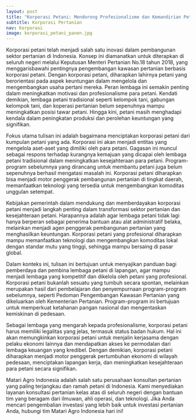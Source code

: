 ```yaml
---
layout: post
title: "Korporasi Petani: Mendorong Profesionalisme dan Kemandirian Petani Indonesia"
subtitle: Korporasi Pertanian
nav: Korporasi
image: korporasi_petani_panen.jpg
---
```


Korporasi petani telah menjadi salah satu inovasi dalam pembangunan sektor pertanian di Indonesia. Konsep ini diamanatkan untuk diterapkan di seluruh negeri melalui Keputusan Menteri Pertanian No.18 tahun 2018, yang menggarisbawahi pentingnya pengembangan kawasan pertanian berbasis korporasi petani. Dengan korporasi petani, diharapkan lahirnya petani yang berorientasi pada aspek keuntungan dalam mengelola dan mengembangkan usaha pertani mereka. Peran lembaga ini semakin penting dalam meningkatkan motivasi dan profesionalisme para petani. Kendati demikian, lembaga petani tradisional seperti kelompok tani, gabungan kelompok tani, dan koperasi pertanian belum sepenuhnya mampu meningkatkan posisi tawar petani. Hingga kini, petani masih menghadapi kendala dalam peningkatan produksi dan perolehan keuntungan yang signifikan.

Fokus utama tulisan ini adalah bagaimana menciptakan korporasi petani dari kumpulan petani yang ada. Korporasi ini akan menjadi entitas yang mengelola aset-aset yang dimiliki oleh para petani. Gagasan ini muncul sebagai respons terhadap kurangnya kemajuan yang dicapai oleh lembaga petani tradisional dalam meningkatkan kesejahteraan para petani. Program-program sebelumnya yang dirancang untuk membantu petani juga belum sepenuhnya berhasil mengatasi masalah ini. Korporasi petani diharapkan bisa menjadi motor penggerak pembangunan pertanian di tingkat daerah, memanfaatkan teknologi yang tersedia untuk mengembangkan komoditas unggulan setempat.

Kebijakan pemerintah dalam mendukung dan memberdayakan korporasi petani menjadi langkah penting dalam transformasi sektor pertanian dan kesejahteraan petani. Harapannya adalah agar lembaga petani tidak lagi hanya berperan sebagai penerima bantuan atau alat administratif belaka, melainkan menjadi agen penggerak pembangunan pertanian yang menghasilkan keuntungan. Korporasi petani yang profesional diharapkan mampu memanfaatkan teknologi dan mengembangkan komoditas lokal dengan standar mutu yang tinggi, sehingga mampu bersaing di pasar global.

Dalam konteks ini, tulisan ini bertujuan untuk menyajikan panduan bagi pemberdaya dan pembina lembaga petani di lapangan, agar mampu menjadi lembaga yang kompetitif dan dikelola oleh petani yang profesional. Korporasi petani bukanlah sesuatu yang tumbuh secara spontan, melainkan merupakan hasil dari pembelajaran dan penyempurnaan program-program sebelumnya, seperti Pedoman Pengembangan Kawasan Pertanian yang dikeluarkan oleh Kementerian Pertanian. Program-program ini bertujuan untuk memperkuat ketahanan pangan nasional dan mengentaskan kemiskinan di pedesaan.

Sebagai lembaga yang mengarah kepada profesionalisme, korporasi petani harus memiliki legalitas yang jelas, termasuk status badan hukum. Hal ini akan memungkinkan korporasi petani untuk menjalin kerjasama dengan pelaku ekonomi lainnya dan mendapatkan akses ke permodalan dari lembaga keuangan yang kredibel. Dengan demikian, korporasi petani diharapkan menjadi motor penggerak pertumbuhan ekonomi di wilayah pedesaan, menciptakan lapangan kerja, dan meningkatkan kesejahteraan para petani secara signifikan.

Matari Agro Indonesia adalah salah satu perusahaan konsultan pertanian yang paling terjangkau dan ramah petani di Indonesia. Kami menyediakan layanan konsultasi pertanian kelas atas di seluruh negeri dengan bantuan tim yang beragam dari ilmuwan, ahli operasi, dan teknologi. Jika Anda mencari pengembalian investasi yang lebih baik untuk investasi pertanian Anda, hubungi tim Matari Agro Indonesia hari ini!
